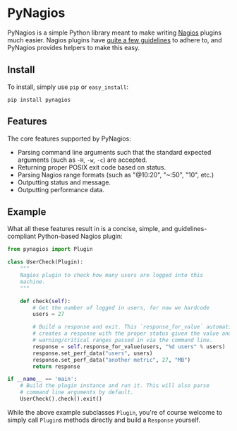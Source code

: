 # PyNagios

PyNagios is a simple Python library meant to make writing
[Nagios](http://www.nagios.org/) plugins much easier. Nagios
plugins have [quite a few guidelines](http://nagiosplug.sourceforge.net/developer-guidelines.html)
to adhere to, and PyNagios provides helpers to make this
easy.

## Install

To install, simply use `pip` or `easy_install`:

    pip install pynagios

## Features

The core features supported by PyNagios:

  * Parsing command line arguments such that the standard expected
    arguments (such as `-H`, `-w`, `-c`) are accepted.
  * Returning proper POSIX exit code based on status.
  * Parsing Nagios range formats (such as "@10:20", "~:50", "10", etc.)
  * Outputting status and message.
  * Outputting performance data.

## Example

What all these features result in is a concise, simple, and
guidelines-compliant Python-based Nagios plugin:

```python
from pynagios import Plugin

class UserCheck(Plugin):
    """
    Nagios plugin to check how many users are logged into this
    machine.
    """

    def check(self):
        # Get the number of logged in users, for now we hardcode
        users = 27

        # Build a response and exit. This `response_for_value` automatically
        # creates a response with the proper status given the value and the
        # warning/critical ranges passed in via the command line.
        response = self.response_for_value(users, "%d users" % users)
        response.set_perf_data("users", users)
        response.set_perf_data("another metric", 27, "MB")
        return response

if __name__ == 'main':
    # Build the plugin instance and run it. This will also parse
    # command line arguments by default.
    UserCheck().check().exit()
```

While the above example subclasses `Plugin`, you're of course welcome
to simply call `Plugin`s methods directly and build a `Response`
yourself.
